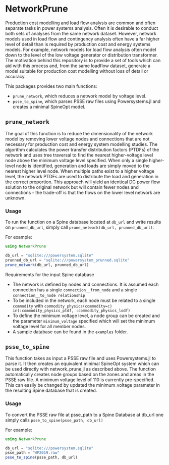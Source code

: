 # NetworkPrune

Production cost modelling and load flow analysis are common and often separate tasks in power systems analysis. Often it is desirable to conduct both sets of analyses from the same network dataset. However, network models used in load flow and contingency analysis often have a far higher level of detail than is required by production cost and energy systems models. For example, network models for load flow analysis often model down to the level of the low voltage generator or distribution transformer. The motivation behind this repository is to provide a set of tools which can aid with this process and, from the same loadflow dataset, generate a model suitable for production cost modelling without loss of detail or accuracy.

This packages provides two main functions:
 - `prune_network`, which reduces a network model by voltage level.
 - `psse_to_spine`, which parses PSSE raw files using Powersystems.jl and creates a minimal SpineOpt model.
  
## `prune_network`
The goal of this function is to reduce the dimensionality of the network model by removing lower voltage nodes and connections that are not necessary for production cost and energy system modelling studies. The algorithm calculates the power transfer distribution factors (PTDFs) of the network and uses tree traversal to find the nearest higher-voltage level node above the minimum voltage level specified. When only a single higher-level node is identified, generation and loads are simply moved to the nearest higher level node. When multiple paths exist to a higher voltage level, the network PTDFs are used to distribute the load and generation in the correct proportion. This approach will yield an identical DC power flow solution to the original network but will contain fewer nodes and connections - the trade-off is that the flows on the lower level network are unknown.

### Usage
To run the function on a Spine database located at `db_url` and write results on `prunned_db_url`, simply call `prune_network(db_url, prunned_db_url)`.

For example:

```julia
using NetworkPrune

db_url = "sqlite:///powersystem.sqlite"
prunned_db_url = "sqlite:///powersystem_prunned.sqlite"
prune_network(db_url, prunned_db_url)
```

Requirements for the input Spine database
 - The network is defined by nodes and connections. It is assumed each connection has a single `connection__from_node` and a single `connection__to_node relationship`
 - To be included in the network, each node must be related to a single `commodity` with `commodity_physics(commodity=c) in(:commodity_physics_ptdf, :commodity_physics_lodf)`
 - To define the minimum voltage level, a node group can be created and the parameter `minimum_voltage` specified which will set the minimum voltage level for all member nodes. 
 - A sample database can be found in the `examples` folder.

## `psse_to_spine`
This function takes as input a PSSE raw file and uses Powersystems.jl to parse it. It then creates an equivalent minimal SpineOpt system which can be used directly with network_prune.jl as described above. The function automatically creates node groups based on the zones and areas in the PSSE raw file. A minimum voltage level of 110 is currently pre-specified. This can easily be changed by updated the minimum_voltage parameter in the resulting Spine database that is created.

### Usage
To convert the PSSE raw file at psse_path to a Spine Database at db_url one simply calls `psse_to_spine(psse_path, db_url)`

For example:

```julia
using NetworkPrune

db_url = "sqlite:///powersystem.sqlite"
psse_path = "WP2019.raw"
psse_to_spine(psse_path, db_url)
```
